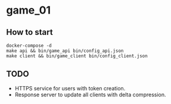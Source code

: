 # game_01

## How to start

```
docker-compose -d
make api && bin/game_api bin/config_api.json
make client && bin/game_client bin/config_client.json
```

## TODO
- HTTPS service for users with token creation.
- Response server to update all clients with delta compression.

